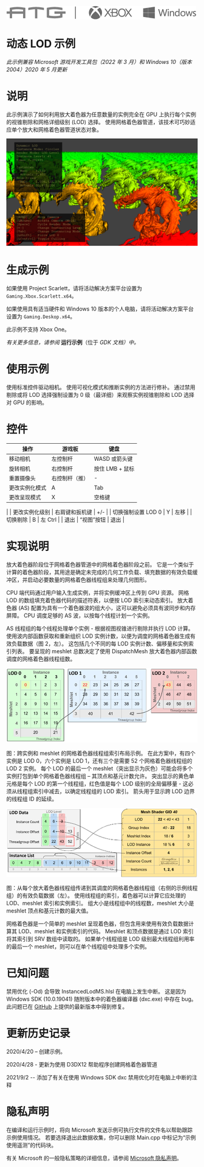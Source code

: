 ![](./media/image1.png)

# 动态 LOD 示例

*此示例兼容 Microsoft 游戏开发工具包（2022 年 3 月）和 Windows 10（版本 2004）2020 年 5 月更新*

# 说明

此示例演示了如何利用放大着色器为任意数量的实例完全在 GPU 上执行每个实例的视锥剔除和网格详细级别 (LOD) 选择。 使用网格着色器管道，该技术可巧妙适应单个放大和网格着色器管道状态对象。

![](./media/image3.png)

# 生成示例

如果使用 Project Scarlett，请将活动解决方案平台设置为 `Gaming.Xbox.Scarlett.x64`。

如果使用具有适当硬件和 Windows 10 版本的个人电脑，请将活动解决方案平台设置为 `Gaming.Deskop.x64`。

此示例不支持 Xbox One。

*有关更多信息，请参阅*&nbsp;__运行示例__（位于 *GDK&nbsp;文档）中。*

# 使用示例

使用标准控件驱动相机。 使用可视化模式和推断实例的方法进行修补。 通过禁用剔除或将 LOD 选择强制设置为 0 级（最详细）来观察实例视锥剔除和 LOD 选择对 GPU 的影响。

# 控件

| 操作 | 游戏板 | 键盘 |
|---|---|---|
| 移动相机 | 左控制杆 | WASD 或箭头键 |
| 旋转相机 | 右控制杆 | 按住 LMB + 鼠标 |
| 重置摄像头 | 右控制杆（推） | \- |
| 更改实例化模式 | A | Tab |
| 更改呈现模式 | X | 空格键
 |
| 更改实例化级别 | 右肩键和扳机键 | +/- |
| 切换强制设置 LOD 0 | Y | 左移 |
| 切换剔除 | B | 左 Ctrl |
| 退出 | &ldquo;视图&rdquo;按钮 | 退出 |

# 实现说明

放大着色器阶段位于网格着色器管道中的网格着色器阶段之前。 它是一个类似于计算的着色器阶段，其用途是确定未完成的几何工作负载、填充数据的有效负载缓冲区，并启动必要数量的网格着色器线程组来处理几何图形。

CPU 端代码通过用户输入生成实例，并将实例缓冲区上传到 GPU 资源。 网格 LOD 的数组填充着色器代码的描述符表，以便按 LOD 索引来动态索引。 放大着色器 (AS) 配置为具有一个着色器波的组大小，这可以避免必须具有波同步和内存屏障。 CPU 调度足够的 AS 波，以按每个线程计划一个实例。

AS 线程组的每个线程处理单个实例 - 根据视图视锥进行剔除并执行 LOD 计算。 使用波内部函数获取和重新组织 LOD 实例计数，以便为调度的网格着色器生成有效负载数据（图 2，左）。 这包括几个不同的每 LOD 实例计数、偏移量和实例索引列表。 要呈现的 meshlet 总数决定了使用 DispatchMesh 放大着色器内部函数调度的网格着色器线程组数。

![](./media/image4.png)

图：跨实例和 meshlet 的网格着色器线程组索引布局示例。 在此方案中，有四个实例是 LOD 0，六个实例是 LOD 1，还有三个是需要 52 个网格着色器线程组的 LOD 2 实例。 每个 LOD 的最后一个 meshlet（突出显示为灰色）可能会将多个实例打包到单个网格着色器线程组 &ndash; 其顶点和基元计数允许。 突出显示的黄色单元格是每个 LOD 的第一个线程组，红色值是每个 LOD 级别的全局偏移量 - 这必须从线程组索引中减去，以确定线程组的 LOD 索引。 箭头用于显示跨 LOD 边界的线程组 ID 的延续。

![](./media/image5.png)

图：从每个放大着色器线程组传递到其调度的网格着色器线程组（右侧的示例线程组）的有效负载数据（左）。 使用线程组的索引，着色器可以计算它应处理的 LOD、meshlet 索引和实例索引。 组大小是线程组中的线程数，meshlet 大小是 meshlet 顶点和基元计数的最大值。

网格着色器是一个简单的 meshlet 呈现着色器，但包含用来使用有效负载数据计算其 LOD、meshlet 和实例索引的代码。 Meshlet 和顶点数据是通过 LOD 索引将其索引到 SRV 数组中读取的。 如果单个线程组是 LOD 级别最大线程组利用率的最后一个 meshlet，则可以在单个线程组中处理多个实例。

# 已知问题

禁用优化 (-Od) 会导致 InstancedLodMS.hlsl 在电脑上发生中断。 这是因为 Windows SDK (10.0.19041) 随附版本中的着色器编译器 (dxc.exe) 中存在 bug。 此问题已在 [GitHub](https://github.com/microsoft/DirectXShaderCompiler) 上提供的最新版本中得到修复。

# 更新历史记录

2020/4/20 &ndash; 创建示例。

2020/4/28 - 更新为使用 D3DX12 帮助程序创建网格着色器管道

2021/9/2 -- 添加了有关在使用 Windows SDK dxc 禁用优化时在电脑上中断的注释

# 隐私声明

在编译和运行示例时，将向 Microsoft 发送示例可执行文件的文件名以帮助跟踪示例使用情况。 若要选择退出此数据收集，你可以删除 Main.cpp 中标记为&ldquo;示例使用遥测&rdquo;的代码块。

有关 Microsoft 的一般隐私策略的详细信息，请参阅 [Microsoft 隐私声明](https://privacy.microsoft.com/en-us/privacystatement/)。


